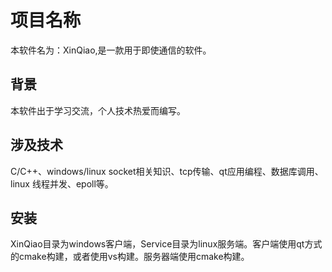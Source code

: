 # 项目名称

本软件名为：XinQiao,是一款用于即使通信的软件。

## 背景

本软件出于学习交流，个人技术热爱而编写。

## 涉及技术
C/C++、windows/linux socket相关知识、tcp传输、qt应用编程、数据库调用、linux 线程并发、epoll等。

## 安装

XinQiao目录为windows客户端，Service目录为linux服务端。客户端使用qt方式的cmake构建，或者使用vs构建。服务器端使用cmake构建。

